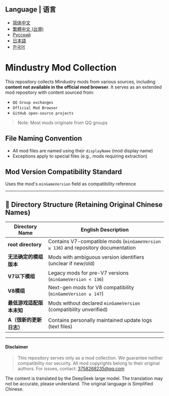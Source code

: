 ## Language | 语言
- [简体中文](README.zh-CN.md)
- [繁體中文 (台灣)](README.zh-TW.md)
- [Русский](README.ru.md)
- [日本語](README.ja.md)
- [한국어](README.ko.md)
# Mindustry Mod Collection

This repository collects Mindustry mods from various sources, including **content not available in the official mod browser**. It serves as an extended mod repository with content sourced from:
- `QQ Group exchanges`
- `Official Mod Browser`
- `GitHub open-source projects`
> Note: Most mods originate from QQ groups

## File Naming Convention
- All mod files are named using their `displayName` (mod display name)
- Exceptions apply to special files (e.g., mods requiring extraction)

## Mod Version Compatibility Standard
Uses the mod's `minGameVersion` field as compatibility reference

---

## 📂 Directory Structure (Retaining Original Chinese Names)

| Directory Name | English Description                                                                 |
|-----------------------------|-------------------------------------------------------------------------------------|
| **root directory**                  | Contains V7-compatible mods (`minGameVersion ≥ 136`) and repository documentation   |
| **无法确定的模组版本**      | Mods with ambiguous version identifiers (unclear if new/old)                        |
| **V7以下模组**              | Legacy mods for pre-V7 versions (`minGameVersion < 136`)                            |
| **V8模组**                  | Next-gen mods for V8 compatibility (`minGameVersion ≥ 147`)                         |
| **最低游戏适配版本未知**    | Mods without declared `minGameVersion` (compatibility unverified)                  |
| **A（很新的更新日志）**     | Contains personally maintained update logs (text files)                             |

---
#### Disclaimer
> This repository serves only as a mod collection. We guarantee neither compatibility nor security. All mod copyrights belong to their original authors. For issues, contact: 3758268235@qq.com

The content is translated by the DeepSeek large model. The translation may not be accurate, please understand. The original language is Simplified Chinese.
